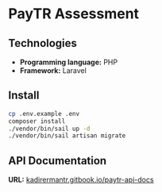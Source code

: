 # PayTR Assessment

## Technologies

- **Programming language:** PHP
- **Framework:** Laravel

## Install

```bash
cp .env.example .env
composer install
./vendor/bin/sail up -d
./vendor/bin/sail artisan migrate
```


## API Documentation

**URL:** [kadirermantr.gitbook.io/paytr-api-docs](https://kadirermantr.gitbook.io/paytr-api-docs)


